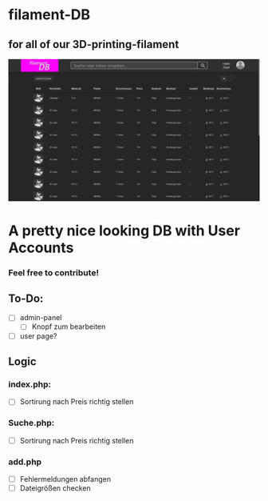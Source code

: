 # filament-DB
## for all of our 3D-printing-filament
<img src="/assets/img/overview.png" alt="">

# A pretty nice looking DB with User Accounts
### Feel free to contribute!

## To-Do:
- [ ] admin-panel
    - [ ] Knopf zum bearbeiten
- [ ] user page?

## Logic

### index.php:
- [ ] Sortirung nach Preis richtig stellen

### Suche.php:
- [ ] Sortirung nach Preis richtig stellen

### add.php
- [ ] Fehlermeldungen abfangen
- [ ] Dateigrößen checken
